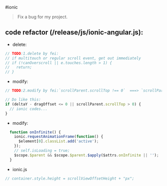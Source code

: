 #ionic
> Fix a bug for my project.

## code refactor (/release/js/ionic-angular.js):
+ delete:
```javascript
// TODO:1.delete by fei:
// if multitouch or regular scroll event, get out immediately
// if (!canOverscroll || e.touches.length > 1) {
//   return;
// }
```

+ modify:
```javascript
// TODO:2.modify by fei:`scrollParent.scrollTop !== 0`  ===> `scrollParent.scrollTop > 0`

// Do like this:
if (deltaY - dragOffset <= 0 || scrollParent.scrollTop > 0) {
  // ionic codes...
}
```

+ modify:
```javascript
  function onInfinite() {
    ionic.requestAnimationFrame(function() {
      $element[0].classList.add('active');
    });
    // self.isLoading = true;
    $scope.$parent && $scope.$parent.$apply($attrs.onInfinite || '');
  }
```


+ ionic.js
```javascript
// container.style.height = scrollViewOffsetHeight + "px";
```


